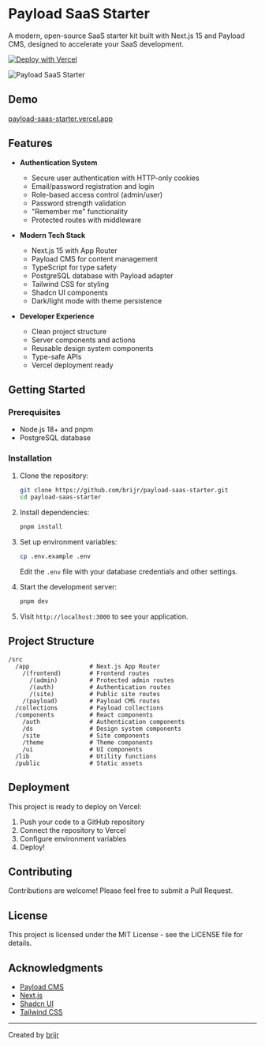 # Payload SaaS Starter

A modern, open-source SaaS starter kit built with Next.js 15 and Payload CMS, designed to accelerate your SaaS development.

[![Deploy with Vercel](https://vercel.com/button)](https://vercel.com/new/clone?repository-url=github.com%2Fbrijr%2Fpayload-saas-starter&project-name=payload-saas-starter&repository-name=payload-saas-starter&env=DATABASE_URI%2CPAYLOAD_SECRET%2CBLOB_READ_WRITE_TOKEN&envDescription=Environment+variables+required+for+payload-saas-starter)

![Payload SaaS Starter](https://payload-saas-starter.vercel.app/opengraph-image.jpg)


## Demo

[payload-saas-starter.vercel.app](https://payload-saas-starter.vercel.app)

## Features

- **Authentication System**

  - Secure user authentication with HTTP-only cookies
  - Email/password registration and login
  - Role-based access control (admin/user)
  - Password strength validation
  - "Remember me" functionality
  - Protected routes with middleware

- **Modern Tech Stack**

  - Next.js 15 with App Router
  - Payload CMS for content management
  - TypeScript for type safety
  - PostgreSQL database with Payload adapter
  - Tailwind CSS for styling
  - Shadcn UI components
  - Dark/light mode with theme persistence

- **Developer Experience**
  - Clean project structure
  - Server components and actions
  - Reusable design system components
  - Type-safe APIs
  - Vercel deployment ready

## Getting Started

### Prerequisites

- Node.js 18+ and pnpm
- PostgreSQL database

### Installation

1. Clone the repository:

   ```bash
   git clone https://github.com/brijr/payload-saas-starter.git
   cd payload-saas-starter
   ```

2. Install dependencies:

   ```bash
   pnpm install
   ```

3. Set up environment variables:

   ```bash
   cp .env.example .env
   ```

   Edit the `.env` file with your database credentials and other settings.

4. Start the development server:

   ```bash
   pnpm dev
   ```

5. Visit `http://localhost:3000` to see your application.

## Project Structure

```
/src
  /app                 # Next.js App Router
    /(frontend)        # Frontend routes
      /(admin)         # Protected admin routes
      /(auth)          # Authentication routes
      /(site)          # Public site routes
    /(payload)         # Payload CMS routes
  /collections         # Payload collections
  /components          # React components
    /auth              # Authentication components
    /ds                # Design system components
    /site              # Site components
    /theme             # Theme components
    /ui                # UI components
  /lib                 # Utility functions
  /public              # Static assets
```

## Deployment

This project is ready to deploy on Vercel:

1. Push your code to a GitHub repository
2. Connect the repository to Vercel
3. Configure environment variables
4. Deploy!

## Contributing

Contributions are welcome! Please feel free to submit a Pull Request.

## License

This project is licensed under the MIT License - see the LICENSE file for details.

## Acknowledgments

- [Payload CMS](https://payloadcms.com)
- [Next.js](https://nextjs.org)
- [Shadcn UI](https://ui.shadcn.com)
- [Tailwind CSS](https://tailwindcss.com)

---

Created by [brijr](https://github.com/brijr)
